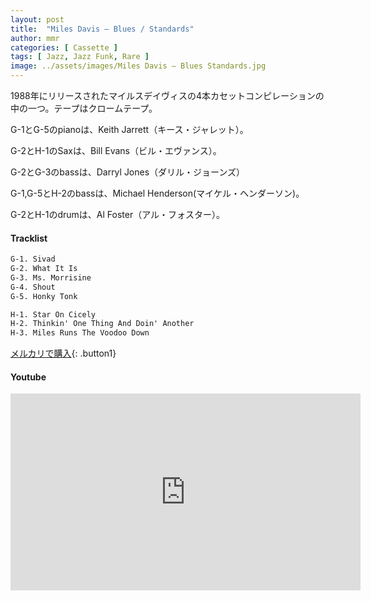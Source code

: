 ```yaml
---
layout: post
title:  "Miles Davis – Blues / Standards"
author: mmr
categories: [ Cassette ]
tags: [ Jazz, Jazz Funk, Rare ]
image: ../assets/images/Miles Davis – Blues Standards.jpg
---
```


1988年にリリースされたマイルスデイヴィスの4本カセットコンピレーションの中の一つ。テープはクロームテープ。

G-1とG-5のpianoは、Keith Jarrett（キース・ジャレット）。

G-2とH-1のSaxは、Bill Evans（ビル・エヴァンス）。

G-2とG-3のbassは、Darryl Jones（ダリル・ジョーンズ）

G-1,G-5とH-2のbassは、Michael Henderson(マイケル・ヘンダーソン)。

G-2とH-1のdrumは、Al Foster（アル・フォスター）。

#### Tracklist
```md
G-1. Sivad
G-2. What It Is
G-3. Ms. Morrisine
G-4. Shout
G-5. Honky Tonk

H-1. Star On Cicely
H-2. Thinkin' One Thing And Doin' Another
H-3. Miles Runs The Voodoo Down
```

[メルカリで購入](https://jp.mercari.com/item/m19052626222?afid=6142608987){: .button1}

#### Youtube 
<iframe width="560" height="315" src="https://www.youtube.com/embed/dbZ-bvbwz18?si=YsDclY54GYIPT8qC" title="YouTube video player" frameborder="0" allow="accelerometer; autoplay; clipboard-write; encrypted-media; gyroscope; picture-in-picture; web-share" referrerpolicy="strict-origin-when-cross-origin" allowfullscreen></iframe>